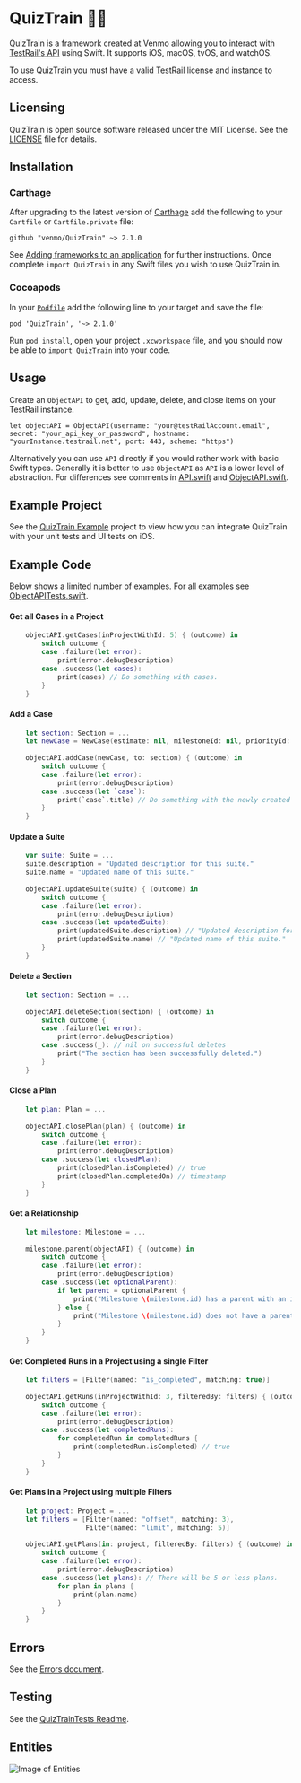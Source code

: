 # QuizTrain 📝🚆

QuizTrain is a framework created at Venmo allowing you to interact with [TestRail's API](http://docs.gurock.com/testrail-api2/start) using Swift. It supports iOS, macOS, tvOS, and watchOS.

To use QuizTrain you must have a valid [TestRail](http://www.gurock.com/testrail/) license and instance to access.

## Licensing

QuizTrain is open source software released under the MIT License. See the [LICENSE](LICENSE) file for details.

## Installation

### Carthage

After upgrading to the latest version of [Carthage](https://github.com/Carthage/Carthage) add the following to your `Cartfile` or `Cartfile.private` file:

    github "venmo/QuizTrain" ~> 2.1.0

See [Adding frameworks to an application](https://github.com/Carthage/Carthage#adding-frameworks-to-an-application) for further instructions. Once complete `import QuizTrain` in any Swift files you wish to use QuizTrain in.

### Cocoapods

In your [`Podfile`](https://guides.cocoapods.org/using/the-podfile.html) add the following line to your target and save the file:

    pod 'QuizTrain', '~> 2.1.0'

Run `pod install`, open your project `.xcworkspace` file, and you should now be able to `import QuizTrain` into your code.

## Usage

Create an `ObjectAPI` to get, add, update, delete, and close items on your TestRail instance.

    let objectAPI = ObjectAPI(username: "your@testRailAccount.email", secret: "your_api_key_or_password", hostname: "yourInstance.testrail.net", port: 443, scheme: "https")

Alternatively you can use `API` directly if you would rather work with basic Swift types. Generally it is better to use `ObjectAPI` as `API` is a lower level of abstraction. For differences see comments in [API.swift](QuizTrain/Network/API.swift) and [ObjectAPI.swift](QuizTrain/Network/ObjectAPI.swift).

## Example Project

See the [QuizTrain Example](https://github.com/venmo/QuizTrainExample) project to view how you can integrate QuizTrain with your unit tests and UI tests on iOS.

## Example Code

Below shows a limited number of examples. For all examples see [ObjectAPITests.swift](QuizTrainTests/Network/ObjectAPITests.swift).

#### Get all Cases in a Project

```swift
    objectAPI.getCases(inProjectWithId: 5) { (outcome) in
        switch outcome {
        case .failure(let error):
            print(error.debugDescription)
        case .success(let cases):
            print(cases) // Do something with cases.
        }
    }
```

#### Add a Case

```swift
    let section: Section = ...
    let newCase = NewCase(estimate: nil, milestoneId: nil, priorityId: nil, refs: nil, templateId: nil, title: "New Case Title", typeId: nil, customFields: nil)
    
    objectAPI.addCase(newCase, to: section) { (outcome) in
        switch outcome {
        case .failure(let error):
            print(error.debugDescription)
        case .success(let `case`):
            print(`case`.title) // Do something with the newly created `case`.
        }
    }
```

#### Update a Suite

```swift
    var suite: Suite = ...
    suite.description = "Updated description for this suite."
    suite.name = "Updated name of this suite."
    
    objectAPI.updateSuite(suite) { (outcome) in
        switch outcome {
        case .failure(let error):
            print(error.debugDescription)
        case .success(let updatedSuite):
            print(updatedSuite.description) // "Updated description for this suite."
            print(updatedSuite.name) // "Updated name of this suite."
        }
    }
```

#### Delete a Section

```swift
    let section: Section = ...
    
    objectAPI.deleteSection(section) { (outcome) in
        switch outcome {
        case .failure(let error):
            print(error.debugDescription)
        case .success(_): // nil on successful deletes
            print("The section has been successfully deleted.")
        }
    }
```

#### Close a Plan

```swift
    let plan: Plan = ...
    
    objectAPI.closePlan(plan) { (outcome) in
        switch outcome {
        case .failure(let error):
            print(error.debugDescription)
        case .success(let closedPlan):
            print(closedPlan.isCompleted) // true
            print(closedPlan.completedOn) // timestamp
        }
    }
```

#### Get a Relationship

```swift
    let milestone: Milestone = ...
    
    milestone.parent(objectAPI) { (outcome) in
        switch outcome {
        case .failure(let error):
            print(error.debugDescription)
        case .success(let optionalParent):
            if let parent = optionalParent {
                print("Milestone \(milestone.id) has a parent with an id of \(parent.id).")
            } else {
                print("Milestone \(milestone.id) does not have a parent.")
            }
        }
    }
```

#### Get Completed Runs in a Project using a single Filter

```swift
    let filters = [Filter(named: "is_completed", matching: true)]
    
    objectAPI.getRuns(inProjectWithId: 3, filteredBy: filters) { (outcome) in
        switch outcome {
        case .failure(let error):
            print(error.debugDescription)
        case .success(let completedRuns):
            for completedRun in completedRuns {
                print(completedRun.isCompleted) // true
            }
        }
    }
```

#### Get Plans in a Project using multiple Filters

```swift
    let project: Project = ...
    let filters = [Filter(named: "offset", matching: 3),
                   Filter(named: "limit", matching: 5)]
    
    objectAPI.getPlans(in: project, filteredBy: filters) { (outcome) in
        switch outcome {
        case .failure(let error):
            print(error.debugDescription)
        case .success(let plans): // There will be 5 or less plans.
            for plan in plans {
                print(plan.name)
            }
        }
    }
```

## Errors

See the [Errors document](ERRORS.md).

## Testing

See the [QuizTrainTests Readme](QuizTrainTests/README.md).

## Entities

![Image of Entities](Entities.png)
